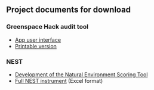 ## Project documents for download

### Greenspace Hack audit tool

* [App user interface](/downloads/greenspacehack_app_capture.pdf)
* [Printable version](/downloads/greenspace_hack_printable.pdf)

### NEST

* [Development of the Natural Environment Scoring Tool](/downloads/nest_paper_postprint.pdf)
* [Full NEST instrument](/downloads/nest_instrument.xls) (Excel format)
